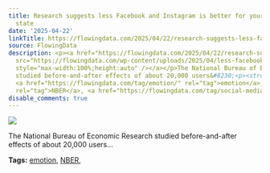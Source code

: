 ```yaml
---
title: Research suggests less Facebook and Instagram is better for your emotional
  state
date: '2025-04-22'
linkTitle: https://flowingdata.com/2025/04/22/research-suggests-less-facebook-and-instagram-is-better-for-your-emotional-state/
source: FlowingData
description: <p><a href="https://flowingdata.com/2025/04/22/research-suggests-less-facebook-and-instagram-is-better-for-your-emotional-state/"><img
  src="https://flowingdata.com/wp-content/uploads/2025/04/less-facebook-and-instagram-750x246.png"
  style="max-width:100%;height:auto" /></a></p>The National Bureau of Economic Research
  studied before-and-after effects of about 20,000 users&#8230;<p><strong>Tags:</strong>
  <a href="https://flowingdata.com/tag/emotion/" rel="tag">emotion</a>, <a href="https://flowingdata.com/tag/nber/"
  rel="tag">NBER</a>, <a href="https://flowingdata.com/tag/social-media/" ...
disable_comments: true
---
```

<p><a href="https://flowingdata.com/2025/04/22/research-suggests-less-facebook-and-instagram-is-better-for-your-emotional-state/"><img src="https://flowingdata.com/wp-content/uploads/2025/04/less-facebook-and-instagram-750x246.png" style="max-width:100%;height:auto" /></a></p>The National Bureau of Economic Research studied before-and-after effects of about 20,000 users&#8230;<p><strong>Tags:</strong> <a href="https://flowingdata.com/tag/emotion/" rel="tag">emotion</a>, <a href="https://flowingdata.com/tag/nber/" rel="tag">NBER</a>, <a href="https://flowingdata.com/tag/social-media/" ...